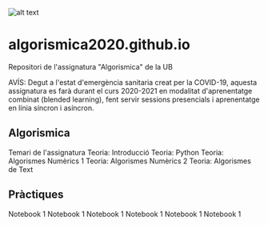 [logo]: https://algorismica2020.github.io/images/marcav_pos_rgb.png "Logo Title Text 2"

![alt text](https://algorismica2020.github.io/images/marcav_pos_rgb.png "Logo Title Text 1")


# algorismica2020.github.io
Repositori de l'assignatura "Algorismica" de la UB


AVÍS: Degut a l'estat d'emergència sanitaria creat per la COVID-19, aquesta assignatura es farà durant el curs 2020-2021 en modalitat d'aprenentatge combinat (blended learning), fent servir sessions presencials i aprenentatge en línia síncron i asíncron.

## Algorismica
Temari de l'assignatura
Teoria: Introducció
Teoria: Python
Teoria: Algorismes Numèrics 1
Teoria: Algorismes Numèrics 2
Teoria: Algorismes de Text

## Pràctiques
Notebook 1
Notebook 1
Notebook 1
Notebook 1
Notebook 1
Notebook 1

